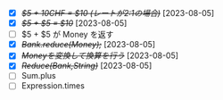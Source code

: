 * [X] ~~*$5 + 10CHF = $10 (レートが2:1の場合)*~~ [2023-08-05]
* [X] ~~*$5 + $5 = $10*~~ [2023-08-05]
* [ ] $5 + $5 が Money を返す
* [X] ~~*Bank.reduce(Money);*~~ [2023-08-05]
* [X] ~~*Moneyを変換して換算を行う*~~ [2023-08-05]
* [X] ~~*Reduce(Bank,String)*~~ [2023-08-05]
* [ ] Sum.plus
* [ ] Expression.times